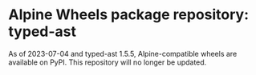 # Alpine Wheels package repository: typed-ast

As of 2023-07-04 and typed-ast 1.5.5, Alpine-compatible wheels are available on PyPI. This repository will no longer be updated.
